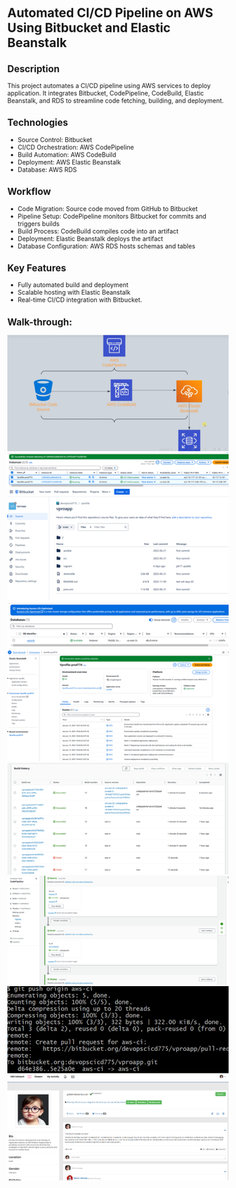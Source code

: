 # Automated CI/CD Pipeline on AWS Using Bitbucket and Elastic Beanstalk
## Description

This project automates a CI/CD pipeline using AWS services to deploy application. It integrates Bitbucket, CodePipeline, CodeBuild, Elastic Beanstalk, and RDS to streamline code fetching, building, and deployment.

## Technologies

- Source Control: Bitbucket
- CI/CD Orchestration: AWS CodePipeline
- Build Automation: AWS CodeBuild
- Deployment: AWS Elastic Beanstalk
- Database: AWS RDS

## Workflow

- Code Migration: Source code moved from GitHub to Bitbucket
- Pipeline Setup: CodePipeline monitors Bitbucket for commits and triggers builds
- Build Process: CodeBuild compiles code into an artifact
- Deployment: Elastic Beanstalk deploys the artifact
- Database Configuration: AWS RDS hosts schemas and tables
     
## Key Features

- Fully automated build and deployment
- Scalable hosting with Elastic Beanstalk
- Real-time CI/CD integration with Bitbucket.
  

## Walk-through:

![First try](https://github.com/Vlad774/CICD_on_AWS/blob/main/diagramm.png) 
 ![First try](https://github.com/Vlad774/CICD_on_AWS/blob/main/ec2.png) 
 ![First try](https://github.com/Vlad774/CICD_on_AWS/blob/main/bitbucket.png)
 ![First try](https://github.com/Vlad774/CICD_on_AWS/blob/main/RDS.png)
 ![First try](https://github.com/Vlad774/CICD_on_AWS/blob/main/ELB.png)
 ![First try](https://github.com/Vlad774/CICD_on_AWS/blob/main/Build%20History.png)
 ![First try](https://github.com/Vlad774/CICD_on_AWS/blob/main/CodePipeline.png)
 ![First try](https://github.com/Vlad774/CICD_on_AWS/blob/main/test.png)
 ![First try](https://github.com/Vlad774/CICD_on_AWS/blob/main/Service_running.png)
